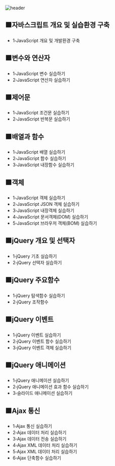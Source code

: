 ![header](https://capsule-render.vercel.app/api?type=rounded&color=auto&height=100&section=header&text=🖥Javascript%20수업예제🖥&fontSize=50)

## 🟫자바스크립트 개요 및 실습환경 구축
- 1▫JavaScript 개요 및 개발환경 구축

## 🟫변수와 연산자
- 1▫JavaScript 변수 실습하기
- 2▫JavaScript 연산자 실습하기

## 🟫제어문
- 1▫JavaScript 조건문 실습하기
- 2▫JavaScript 반복문 실습하기

## 🟫배열과 함수
- 1▫JavaScript 배열 실습하기
- 2▫JavaScript 함수 실습하기
- 3▫JavaScript 내장함수 실습하기

## 🟫객체
- 1▫JavaScript 객체 실습하기
- 2▫JavaScript JSON 객체 실습하기
- 3▫JavaScript  내장객체 실습하기
- 4▫JavaScript  문서객체(DOM) 실습하기
- 5▫JavaScript  브라우저 객체(BOM) 실습하기

## 🟫jQuery 개요 및 선택자
- 1▫jQuery 기초 실습하기
- 2▫jQuery  선택자 실습하기

## 🟫jQuery 주요함수
- 1▫jQuery 탐색함수 실습하기
- 2▫jQuery 조작함수

## 🟫jQuery 이벤트
- 1▫jQuery 이벤트 실습하기
- 2▫jQuery 이벤트 함수 실습하기
- 3▫jQuery 이벤트 객체 실습하기

## 🟫jQuery 애니메이션
- 1▫jQuery 애니메이션 실습하기
- 2▫jQuery 애니메이션 효과 함수 실습하기
- 3▫슬라이드 애니메이션 실습하기

## 🟫Ajax 통신
- 1▫Ajax 통신 실습하기
- 2▫Ajax 데이터 처리 실습하기
- 3▫Ajax 데이터 전송 실습하기
- 4▫Ajax XML 데이터 처리 실습하기
- 5▫Ajax XML 데이터 처리 실습하기
- 6▫Ajax 단축함수 실습하기
